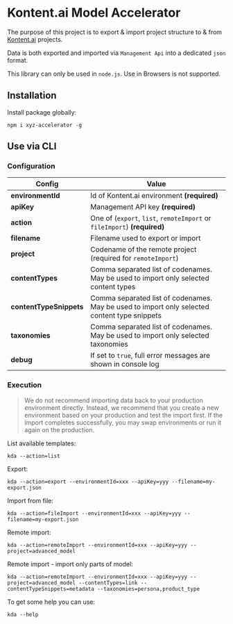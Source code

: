 # Kontent.ai Model Accelerator

The purpose of this project is to export & import project structure to & from [Kontent.ai](https://kontent.ai) projects.

Data is both exported and imported via `Management Api` into a dedicated `json` format.

This library can only be used in `node.js`. Use in Browsers is not supported.

## Installation

Install package globally:

`npm i xyz-accelerator -g`

## Use via CLI

### Configuration

| Config                  | Value                                                                                        |
| ----------------------- | -------------------------------------------------------------------------------------------- |
| **environmentId**       | Id of Kontent.ai environment **(required)**                                                  |
| **apiKey**              | Management API key **(required)**                                                            |
| **action**              | One of (`export`, `list`, `remoteImport` or `fileImport`) **(required)**                     |
| **filename**            | Filename used to export or import                                                            |
| **project**             | Codename of the remote project (required for `remoteImport`)                                 |
| **contentTypes**        | Comma separated list of codenames. May be used to import only selected content types         |
| **contentTypeSnippets** | Comma separated list of codenames. May be used to import only selected content type snippets |
| **taxonomies**          | Comma separated list of codenames. May be used to import only selected taxonomies            |
| **debug**               | If set to `true`, full error messages are shown in console log                               |

### Execution

> We do not recommend importing data back to your production environment directly. Instead, we recommend that you create
> a new environment based on your production and test the import first. If the import completes successfully, you may
> swap environments or run it again on the production.

List available templates:

`kda --action=list`

Export:

`kda --action=export --environmentId=xxx --apiKey=yyy --filename=my-export.json`

Import from file:

`kda --action=fileImport --environmentId=xxx --apiKey=yyy --filename=my-export.json`

Remote import:

`kda --action=remoteImport --environmentId=xxx --apiKey=yyy --project=advanced_model`

Remote import - import only parts of model:

`kda --action=remoteImport --environmentId=xxx --apiKey=yyy --project=advanced_model --contentTypes=link --contentTypeSnippets=metadata --taxonomies=persona,product_type`

To get some help you can use:

`kda --help`
